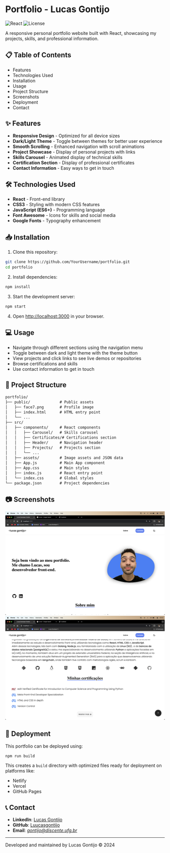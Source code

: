 # Portfolio - Lucas Gontijo

![React](https://img.shields.io/badge/React-18.3.1-blue)
![License](https://img.shields.io/badge/License-MIT-green)

A responsive personal portfolio website built with React, showcasing my projects, skills, and professional information.

## 📋 Table of Contents

- Features
- Technologies Used
- Installation
- Usage
- Project Structure
- Screenshots
- Deployment
- Contact

## ✨ Features

- **Responsive Design** - Optimized for all device sizes
- **Dark/Light Theme** - Toggle between themes for better user experience
- **Smooth Scrolling** - Enhanced navigation with scroll animations
- **Project Showcase** - Display of personal projects with links
- **Skills Carousel** - Animated display of technical skills
- **Certification Section** - Display of professional certificates
- **Contact Information** - Easy ways to get in touch

## 🛠️ Technologies Used

- **React** - Front-end library
- **CSS3** - Styling with modern CSS features
- **JavaScript (ES6+)** - Programming language
- **Font Awesome** - Icons for skills and social media
- **Google Fonts** - Typography enhancement

## 📥 Installation

1. Clone this repository:
```bash
git clone https://github.com/YourUsername/portfolio.git
cd portfolio
```

2. Install dependencies:
```bash
npm install
```

3. Start the development server:
```bash
npm start
```

4. Open [http://localhost:3000](http://localhost:3000) in your browser.

## 💻 Usage

- Navigate through different sections using the navigation menu
- Toggle between dark and light theme with the theme button
- View projects and click links to see live demos or repositories
- Browse certifications and skills
- Use contact information to get in touch

## 📁 Project Structure

```
portfolio/
├── public/             # Public assets
│   ├── face7.png       # Profile image
│   ├── index.html      # HTML entry point
│   └── ...
├── src/
│   ├── components/     # React components
│   │   ├── Carousel/   # Skills carousel
│   │   ├── Certificates/# Certifications section
│   │   ├── Header/     # Navigation header
│   │   ├── Projects/   # Projects section
│   │   └── ...
│   ├── assets/         # Image assets and JSON data
│   ├── App.js          # Main App component
│   ├── App.css         # Main styles
│   ├── index.js        # React entry point
│   └── index.css       # Global styles
└── package.json        # Project dependencies
```

## 📷 Screenshots

![HOME PAGE](<HOME.png>)
![BIO](<BIO.png>)
## 🚀 Deployment

This portfolio can be deployed using:

```bash
npm run build
```

This creates a `build` directory with optimized files ready for deployment on platforms like:
- Netlify
- Vercel
- GitHub Pages

## 📞 Contact

- **LinkedIn**: [Lucas Gontijo](https://www.linkedin.com/in/lucas-gontijo-6887b92b3/)
- **GitHub**: [Luucasgontijo](https://github.com/Luucasgontijo)
- **Email**: *gontijo@discente.ufg.br*

---

Developed and maintained by Lucas Gontijo &copy; 2024

